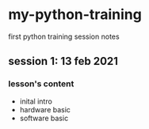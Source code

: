 # my-python-training

first python training session notes 

## session 1: 13 feb 2021
### lesson's content
- inital intro
- hardware basic
- software basic


